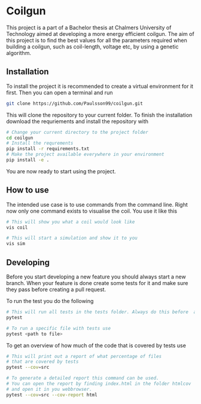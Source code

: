 # Coilgun
This project is a part of a Bachelor thesis at Chalmers University of Technology aimed at developing a more energy efficient coilgun. The aim of this project is to find the best values for all the parameters required when building a coilgun, such as coil-length, voltage etc, by using a genetic algorithm. 

## Installation
To install the project it is recommended to create a virtual environment for it first. Then you can open a terminal and run
```bash
git clone https://github.com/Paulsson99/coilgun.git
```
This will clone the repository to your current folder. To finish the installation download the requriements and install the repository with
```bash
# Change your current directory to the project folder
cd coilgun
# Install the requrements
pip install -r requirements.txt
# Make the project available everywhere in your environment
pip install -e .
```
You are now ready to start using the project. 

## How to use
The intended use case is to use commands from the command line. Right now only one command exists to visualise the coil. You use it like this
```bash
# This will show you what a coil would look like
vis coil

# This will start a simulation and show it to you
vis sim
```

## Developing
Before you start developing a new feature you should always start a new branch. When your feature is done create some tests for it and make sure they pass before creating a pull request. 

To run the test you do the following
```bash
# This will run all tests in the tests folder. Always do this before  a commit
pytest

# To run a specific file with tests use
pytest <path to file>
```

To get an overview of how much of the code that is covered by tests use
```bash
# This will print out a report of what percentage of files
# that are covered by tests
pytest --cov=src

# To generate a detailed report this command can be used.
# You can open the report by finding index.html in the folder htmlcov
# and open it in you webbrowser.
pytest --cov=src --cov-report html
```